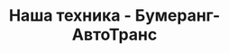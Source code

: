 ---
# Feel free to add content and custom Front Matter to this file.
# To modify the layout, see https://jekyllrb.com/docs/themes/#overriding-theme-defaults

layout: service2
menu: Услуги
title: Наша техника - Бумеранг-АвтоТранс
description: Каталог техники компании Бумеранг-АвтоТранс. У нас вы найдете надежную технику для погрузки, разгрузки и перевозки грузов.
permalink: /service2/
metaimg: /img/avto/Kamaz-65117.jpg
exclude: true
sitemap: false
---